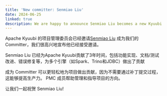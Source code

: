 ```yaml
---
title: 'New committer: Senmiao Liu'
date: 2024-06-25
linked: true
description: We are happy to announce Senmiao Liu becomes a new Kyuubi committer.
---
```

<!---
  Licensed under the Apache License, Version 2.0 (the "License");
  you may not use this file except in compliance with the License.
  You may obtain a copy of the License at
   http://www.apache.org/licenses/LICENSE-2.0
  Unless required by applicable law or agreed to in writing, software
  distributed under the License is distributed on an "AS IS" BASIS,
  WITHOUT WARRANTIES OR CONDITIONS OF ANY KIND, either express or implied.
  See the License for the specific language governing permissions and
  limitations under the License. See accompanying LICENSE file.
-->

Apache Kyuubi 的项目管理委员会已经邀请[Senmiao Liu](https://github.com/lsm1)
成为我们的 Committer，我们很高兴地宣布他已经接受邀请。

Senmiao Liu 已经为Apache Kyuubi贡献了3年时间，包括功能实现、文档/测试改进、错误修复等，为多个引擎（如Spark、Trino和JDBC）做出了贡献

成为 Committer 可以更轻松地为项目做出贡献，因为不需要通过补丁提交过程，这能够提高生产力。
PMC 成员帮助管理和指导项目的方向。

让我们一起祝贺 Senmiao Liu!